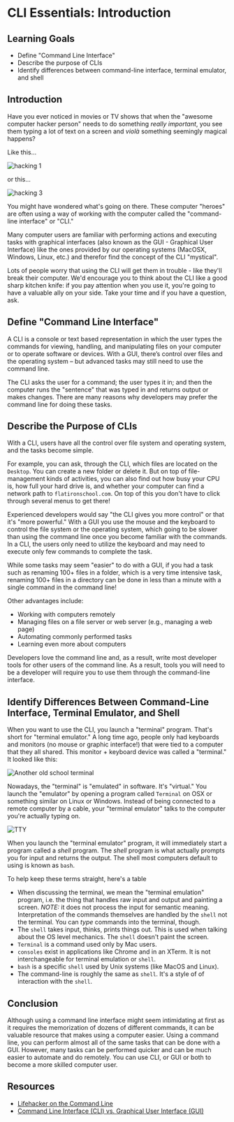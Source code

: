 # CLI Essentials: Introduction

## Learning Goals

* Define "Command Line Interface"
* Describe the purpose of CLIs
* Identify differences between command-line interface, terminal emulator, and
  shell

## Introduction

Have you ever noticed in movies or TV shows that when the "awesome computer
hacker person" needs to do something _really important_, you see them typing a
lot of text on a screen and _viol&agrave;_ something seemingly magical happens?

Like this...

![hacking 1](https://curriculum-content.s3.amazonaws.com/prework/hack.gif)

or this...

![hacking 3](https://curriculum-content.s3.amazonaws.com/prework/hacking.gif)

You might have wondered what's going on there. These computer "heroes" are often
using a way of working with the computer called the "command-line interface" or
"CLI." 

Many computer users are familiar with performing actions and executing tasks
with graphical interfaces (also known as the GUI - Graphical User Interface)
like the ones provided by our operating systems (MacOSX, Windows, Linux, etc.)
and therefor find the concept of the CLI "mystical". 

Lots of people worry that using the CLI will get them in trouble - like they'll
break their computer. We'd encourage you to think about the CLI like a good
sharp kitchen knife: if you pay attention when you use it, you're going to have
a valuable ally on your side. Take your time and if you have a question, ask.

## Define "Command Line Interface"

A CLI is a console or text based representation in which the user types the
commands for viewing, handling, and manipulating files on your computer or to
operate software or devices. With a GUI, there’s control over files and the
operating system – but advanced tasks may still need to use the command line.

The CLI asks the user for a command; the user types it in; and then the computer
runs the "sentence" that was typed in and returns output or makes changes. There
are many reasons why developers may prefer the command line for doing these
tasks.

## Describe the Purpose of CLIs

With a CLI, users have all the control over file system and operating system,
and the tasks become simple. 

For example, you can ask, through the CLI, which files are located on the
`Desktop`. You can create a new folder or delete it. But on top of
file-management kinds of activities, you can also find out how busy your CPU is,
how full your hard drive is, and whether your computer can find a network path
to `flatironschool.com`. On top of this you don't have to click through several
menus to get there!

Experienced developers would say "the CLI gives you more control" or that it's
"more powerful." With a GUI you use the mouse and the keyboard to control the
file system or the operating system, which going to be slower than using the
command line once you become familiar with the commands. In a CLI, the users
only need to utilize the keyboard and may need to execute only few commands to
complete the task.

While some tasks may seem "easier" to do with a GUI, if you had a task such as
renaming 100+ files in a folder, which is a very time intensive task, renaming
100+ files in a directory can be done in less than a minute with a single
command in the command line!

Other advantages include:
* Working with computers remotely
* Managing files on a file server or web server (e.g., managing a web page)
* Automating commonly performed tasks
* Learning even more about computers

Developers love the command line and, as a result, write most developer tools
for other users of the command line. As a result, tools you will need to be a
developer will require you to use them through the command-line interface.

## Identify Differences Between Command-Line Interface, Terminal Emulator, and Shell

When you want to use the CLI, you launch a "terminal" program. That's short for
"terminal emulator." A long time ago, people only had keyboards and monitors (no
mouse or graphic interface!) that were tied to a computer that they all shared.
This monitor + keyboard device was called a "terminal." It looked like this:

![Another old school
terminal](https://curriculum-content.s3.amazonaws.com/prework/tty2.jpg "Another
Old School Terminal")

Nowadays, the "terminal" is "emulated" in software. It's "virtual." You launch
the "emulator" by opening a program called `Terminal` on OSX or something
similar on Linux or Windows. Instead of being connected to a remote computer by
a cable, your "terminal emulator" talks to the computer you're actually typing
on.

![TTY](https://curriculum-content.s3.amazonaws.com/prework/tty3.jpg)

When you launch the "terminal emulator" program, it will immediately start a
program called a _shell_ program. The _shell_ program is what actually prompts
you for input and returns the output. The shell most computers default to using
is known as `bash`.

To help keep these terms straight, here's a table

* When discussing the terminal, we mean the "terminal emulation" program, i.e.
  the thing that handles raw input and output and painting a screen. *NOTE:* it
  does not process the input for semantic meaning. Interpretation of the
  commands themselves are handled by the `shell` not the terminal. You can
  _type_ commands into the terminal, though.
* The `shell` takes input, thinks, prints things out. This is used when talking
  about the OS level mechanics. The `shell` doesn't paint the screen.
* `Terminal` is a command used only by Mac users.
* `consoles` exist in applications like Chrome and in an XTerm. It is not
  interchangeable for terminal emulation or `shell`.
* `bash` is a specific `shell` used by Unix systems (like MacOS and Linux).
* The command-line is roughly the same as `shell`. It's a style of of
  interaction with the `shell`.

## Conclusion

Although using a command line interface might seem intimidating at first as it
requires the memorization of dozens of different commands, it can be valuable
resource that makes using a computer easier. Using a command line, you can
perform almost all of the same tasks that can be done with a GUI. However, many
tasks can be performed quicker and can be much easier to automate and do
remotely. You can use CLI, or GUI or both to become a more skilled computer
user.

## Resources

- [Lifehacker on the Command Line](http://lifehacker.com/5633909/who-needs-a-mouse-learn-to-use-the-command-line-for-almost-anything)
- [Command Line Interface (CLI) vs. Graphical User Interface (GUI)](https://www.cybrary.it/0p3n/command-line-interface-cli-vs-graphical-user-interface-gui/)
